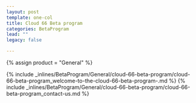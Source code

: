 ```yaml
---
layout: post
template: one-col
title: Cloud 66 Beta program
categories: BetaProgram
lead: ""
legacy: false

---
```

{% assign product = "General" %}

{% include _inlines/BetaProgram/General/cloud-66-beta-program/cloud-66-beta-program_welcome-to-the-cloud-66-beta-program-.md %}
{% include _inlines/BetaProgram/General/cloud-66-beta-program/cloud-66-beta-program_contact-us.md %}

